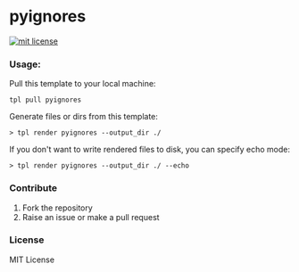 # pyignores

[![mit license](https://img.shields.io/badge/license-mit-yellow.svg)](https://opensource.org/licenses/mit)

### Usage:

Pull this template to your local machine:

```
tpl pull pyignores

```

Generate files or dirs from this template:

```
> tpl render pyignores --output_dir ./

```

If you don't want to write rendered files to disk, you can specify echo mode:

```
> tpl render pyignores --output_dir ./ --echo

```

### Contribute

1. Fork the repository
2. Raise an issue or make a pull request

### License

MIT License